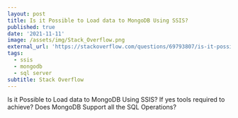 ```yaml
---
layout: post
title: Is it Possible to Load data to MongoDB Using SSIS?
published: true
date: '2021-11-11'
image: /assets/img/Stack_Overflow.png
external_url: 'https://stackoverflow.com/questions/69793807/is-it-possible-to-load-data-to-mongodb-using-ssis/69902754#69902754'
tags:
  - ssis
  - mongodb
  - sql server
subtitle: Stack Overflow
---
```

Is it Possible to Load data to MongoDB Using SSIS? If yes tools required to achieve? Does MongoDB Support all the SQL Operations?
